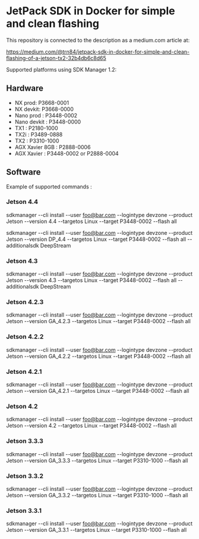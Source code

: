 # JetPack SDK in Docker for simple and clean flashing

This repository is connected to the description as a medium.com article at:

https://medium.com/@trn84/jetpack-sdk-in-docker-for-simple-and-clean-flashing-of-a-jetson-tx2-32b4db6c8d65


Supported platforms using SDK Manager 1.2:


## Hardware

- NX prod: P3668-0001
- NX devkit: P3668-0000
- Nano prod : P3448-0002
- Nano devkit : P3448-0000
- TX1 : P2180-1000
- TX2i : P3489-0888
- TX2 : P3310-1000
- AGX Xavier 8GB : P2888-0006
- AGX Xavier : P3448-0002 or P2888-0004


## Software

Example of supported commands :

### Jetson 4.4

sdkmanager --cli install --user foo@bar.com --logintype devzone --product Jetson --version 4.4 --targetos Linux --target P3448-0002 --flash all

sdkmanager --cli install --user foo@bar.com --logintype devzone --product Jetson --version DP_4.4 --targetos Linux --target P3448-0002 --flash all --additionalsdk DeepStream


### Jetson 4.3


sdkmanager --cli install --user foo@bar.com --logintype devzone --product Jetson --version 4.3 --targetos Linux --target P3448-0002 --flash all --additionalsdk DeepStream


### Jetson 4.2.3

sdkmanager --cli install --user foo@bar.com --logintype devzone --product Jetson --version GA_4.2.3 --targetos Linux --target P3448-0002 --flash all

### Jetson 4.2.2

sdkmanager --cli install --user foo@bar.com --logintype devzone --product Jetson --version GA_4.2.2 --targetos Linux --target P3448-0002 --flash all

### Jetson 4.2.1

sdkmanager --cli install --user foo@bar.com --logintype devzone --product Jetson --version GA_4.2.1 --targetos Linux --target P3448-0002 --flash all

### Jetson 4.2

sdkmanager --cli install --user foo@bar.com --logintype devzone --product Jetson --version 4.2 --targetos Linux --target P3448-0002 --flash all

### Jetson 3.3.3

sdkmanager --cli install --user foo@bar.com --logintype devzone --product Jetson --version GA_3.3.3 --targetos Linux --target P3310-1000 --flash all

### Jetson 3.3.2

sdkmanager --cli install --user foo@bar.com --logintype devzone --product Jetson --version GA_3.3.2 --targetos Linux --target P3310-1000 --flash all

### Jetson 3.3.1

sdkmanager --cli install --user foo@bar.com --logintype devzone --product Jetson --version GA_3.3.1 --targetos Linux --target P3310-1000 --flash all